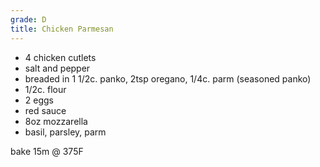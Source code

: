 ```yaml
---
grade: D
title: Chicken Parmesan
---
```

<!-- stub -->
- 4 chicken cutlets
- salt and pepper
- breaded in 1 1/2c. panko, 2tsp oregano, 1/4c. parm (seasoned panko)
- 1/2c. flour
- 2 eggs
- red sauce
- 8oz mozzarella
- basil, parsley, parm
<!-- endstub -->

bake 15m @ 375F